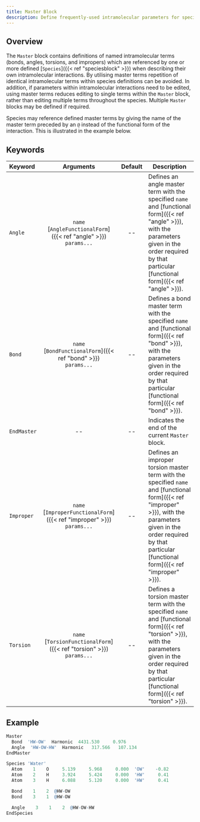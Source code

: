 ```yaml
---
title: Master Block
description: Define frequently-used intramolecular parameters for species
---
```


## Overview

The `Master` block contains definitions of named intramolecular terms (bonds, angles, torsions, and  impropers) which are referenced by one or more defined [`Species`]({{< ref "speciesblock" >}}) when describing their own intramolecular interactions. By utilising master terms repetition of identical intramolecular terms within species definitions can be avoided. In addition, if parameters within intramolecular interactions need to be edited, using master terms reduces editing to single terms within the `Master` block, rather than editing multiple terms throughout the species. Multiple `Master` blocks may be defined if required.

Species may reference defined master terms by giving the name of the master term preceded by an `@` instead of the functional form of the interaction. This is illustrated in the example below.

## Keywords

|Keyword|Arguments|Default|Description|
|:------|:--:|:-----:|-----------|
|`Angle`|`name`<br/>[`AngleFunctionalForm`]({{< ref "angle" >}})<br/>`params...`|--|Defines an angle master term with the specified `name` and [functional form]({{< ref "angle" >}}), with the parameters given in the order required by that particular [functional form]({{< ref "angle" >}}).|
|`Bond`|`name`<br/>[`BondFunctionalForm`]({{< ref "bond" >}})<br/>`params...`|--|Defines a bond master term with the specified `name` and [functional form]({{< ref "bond" >}}), with the parameters given in the order required by that particular [functional form]({{< ref "bond" >}}).
|`EndMaster`|--|--|Indicates the end of the current `Master` block.|
|`Improper`|`name`<br/>[`ImproperFunctionalForm`]({{< ref "improper" >}})<br/>`params...`|--|Defines an improper torsion master term with the specified `name` and [functional form]({{< ref "improper" >}}), with the parameters given in the order required by that particular [functional form]({{< ref "improper" >}}).
|`Torsion`|`name`<br/>[`TorsionFunctionalForm`]({{< ref "torsion" >}})<br/>`params...`|--|Defines a torsion master term with the specified `name` and [functional form]({{< ref "torsion" >}}), with the parameters given in the order required by that particular [functional form]({{< ref "torsion" >}}).

## Example

```r
Master
  Bond  'HW-OW'  Harmonic  4431.530     0.976
  Angle  'HW-OW-HW'  Harmonic   317.566   107.134
EndMaster

Species 'Water'
  Atom    1    O     5.139     5.968     0.000  'OW'    -0.82
  Atom    2    H     3.924     5.424     0.000  'HW'     0.41
  Atom    3    H     6.088     5.120     0.000  'HW'     0.41

  Bond    1    2  @HW-OW
  Bond    3    1  @HW-OW

  Angle    3    1    2  @HW-OW-HW
EndSpecies
```
